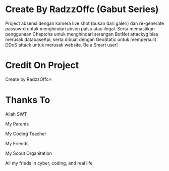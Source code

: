<h1>Create By RadzzOffc (Gabut Series)</h1>
<p>Project absensi dengan kamera live shot (bukan dari galeri) dan re-generate passowrd untuk menghindari absen palsu atau ilegal. Serta memastikan penggunaan Chaptcha untuk menghindari serangan BotNet attackyg bisa merusak databaseApi, serta dibuat dengan GeoStatic untuk mempersulit DDoS attack untuk merusak website. Be a Smart user!</p>
<h1>Credit On Project</h1>
<p>Create by RadzzOffc🔥</p>
<h1>Thanks To</h1>
<p>Allah SWT</p>
<p>My Parents</p>
<p>My Coding Teacher</p>
<p>My Friends</p>
<p>My Scout Organitation</p>
<p>All my frieds in cyber, coding, and real life</p>
